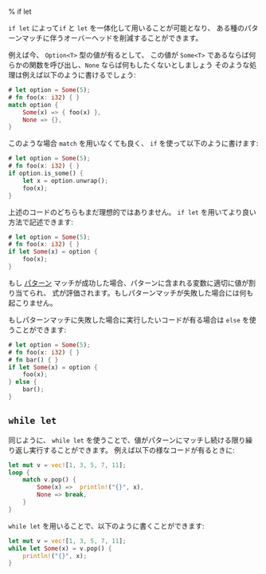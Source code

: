 % if let
<!-- % if let -->

<!-- `if let` allows you to combine `if` and `let` together to reduce the overhead -->
<!-- of certain kinds of pattern matches. -->
`if let` によって`if` と `let` を一体化して用いることが可能となり、
ある種のパターンマッチに伴うオーバーヘッドを削減することができます。

<!-- For example, let’s say we have some sort of `Option<T>`. We want to call a function -->
<!-- on it if it’s `Some<T>`, but do nothing if it’s `None`. That looks like this: -->
例えば今、 `Option<T>` 型の値が有るとして、
この値が `Some<T>` であるならば何らかの関数を呼び出し、`None` ならば何もしたくないとしましょう
そのような処理は例えば以下のように書けるでしょう:

```rust
# let option = Some(5);
# fn foo(x: i32) { }
match option {
    Some(x) => { foo(x) },
    None => {},
}
```

<!-- We don’t have to use `match` here, for example, we could use `if`: -->
このような場合 `match` を用いなくても良く、 `if` を使って以下のように書けます:

```rust
# let option = Some(5);
# fn foo(x: i32) { }
if option.is_some() {
    let x = option.unwrap();
    foo(x);
}
```

<!-- Neither of these options is particularly appealing. We can use `if let` to -->
<!-- do the same thing in a nicer way: -->
上述のコードのどちらもまだ理想的ではありません。 `if let` を用いてより良い方法で記述できます:

```rust
# let option = Some(5);
# fn foo(x: i32) { }
if let Some(x) = option {
    foo(x);
}
```

<!-- If a [pattern][patterns] matches successfully, it binds any appropriate parts of -->
<!-- the value to the identifiers in the pattern, then evaluates the expression. If -->
<!-- the pattern doesn’t match, nothing happens. -->
もし [パターン][patterns] マッチが成功した場合、パターンに含まれる変数に適切に値が割り当てられ、
式が評価されます。もしパターンマッチが失敗した場合には何も起こりません。

<!-- If you want to do something else when the pattern does not match, you can -->
<!-- use `else`: -->
もしパターンマッチに失敗した場合に実行したいコードが有る場合は `else` を使うことができます:

```rust
# let option = Some(5);
# fn foo(x: i32) { }
# fn bar() { }
if let Some(x) = option {
    foo(x);
} else {
    bar();
}
```

## `while let`

<!-- In a similar fashion, `while let` can be used when you want to conditionally -->
<!-- loop  as long as a value matches a certain pattern. It turns code like this: -->
同じように、 `while let` を使うことで、値がパターンにマッチし続ける限り繰り返し実行することができます。
例えば以下の様なコードが有るときに:

```rust
let mut v = vec![1, 3, 5, 7, 11];
loop {
    match v.pop() {
        Some(x) =>  println!("{}", x),
        None => break,
    }
}
```

<!-- Into code like this: -->
`while let` を用いることで、以下のように書くことができます:

```rust
let mut v = vec![1, 3, 5, 7, 11];
while let Some(x) = v.pop() {
    println!("{}", x);
}
```

[patterns]: patterns.html
